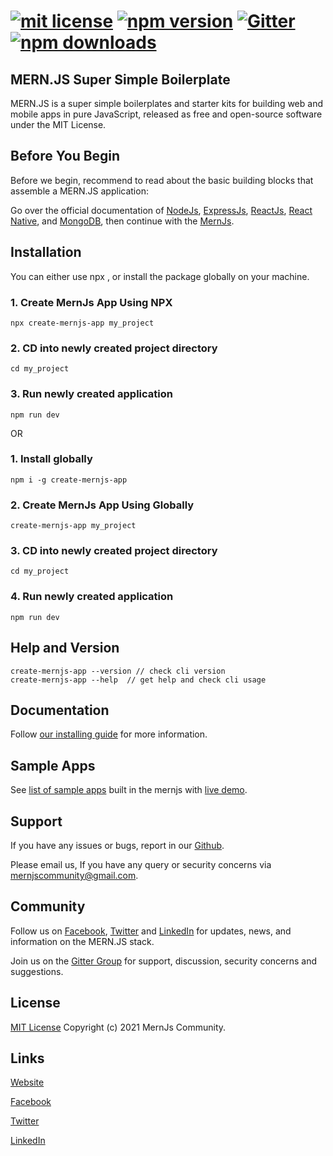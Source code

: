 # [![mit license](https://img.shields.io/github/license/mernjs/create-mernjs-app)](https://github.com/mernjs/create-mernjs-app/blob/master/LICENSE) [![npm version](https://img.shields.io/npm/v/create-mernjs-app)](https://www.npmjs.com/package/create-mernjs-app) [![Gitter](https://badges.gitter.im/mernjs/mernjs.svg)](https://gitter.im/mernjs/mernjs?utm_source=badge&utm_medium=badge&utm_campaign=pr-badge) [![npm downloads](https://img.shields.io/npm/dy/create-mernjs-app)](https://www.npmjs.com/package/create-mernjs-app)

## MERN.JS Super Simple Boilerplate
MERN.JS is a super simple boilerplates and starter kits for building web and mobile apps in pure JavaScript, released as free and open-source software under the MIT License.

## Before You Begin 
Before we begin, recommend to read about the basic building blocks that assemble a MERN.JS application:

Go over the official documentation of [NodeJs](https://nodejs.org/), [ExpressJs](http://expressjs.com/), [ReactJs](https://reactjs.org/), [React Native](https://reactnative.dev/), and [MongoDB](http://mongodb.org/), then continue with the [MernJs](https://mernjs.org/installation).

## Installation
You can either use npx , or install the package globally on your machine.

### 1. Create MernJs App Using NPX   
```
npx create-mernjs-app my_project
```
### 2. CD into newly created project directory   
```
cd my_project
```

### 3. Run newly created application   
```
npm run dev
```

OR

### 1. Install globally   
```
npm i -g create-mernjs-app
```

### 2. Create MernJs App Using Globally
```
create-mernjs-app my_project
```

### 3. CD into newly created project directory   
```
cd my_project
```

### 4. Run newly created application   
```
npm run dev
```

## Help and Version   
```
create-mernjs-app --version // check cli version
create-mernjs-app --help  // get help and check cli usage 
```

## Documentation
Follow [our installing guide](https://mernjs.org/installation) for more information.

## Sample Apps
See [list of sample apps](https://mernjs.org/showcase) built in the mernjs with [live demo](https://mernjs.org/showcase).

## Support

If you have any issues or bugs, report in our [Github](https://github.com/create-mernjs-app/issues).

Please email us, If you have any query or security concerns via mernjscommunity@gmail.com.


## Community

Follow us on [Facebook](https://www.facebook.com/mernjs), [Twitter](https://twitter.com/mernjs) and [LinkedIn](https://www.linkedin.com/in/mernjs-community-269551191/) for updates, news, and information on the MERN.JS stack.

Join us on the [Gitter Group](https://gitter.im/mernjs/mernjs-community) for support, discussion, security concerns and suggestions.

## License
[MIT License](https://github.com/mernjs/create-mernjs-app/blob/master/LICENSE) Copyright (c) 2021 MernJs Community.

## Links
[Website](https://mernjs.org)

[Facebook](https://www.facebook.com/mernjs)

[Twitter](https://twitter.com/mernjs)

[LinkedIn](https://www.linkedin.com/in/mernjs-community-269551191/)
